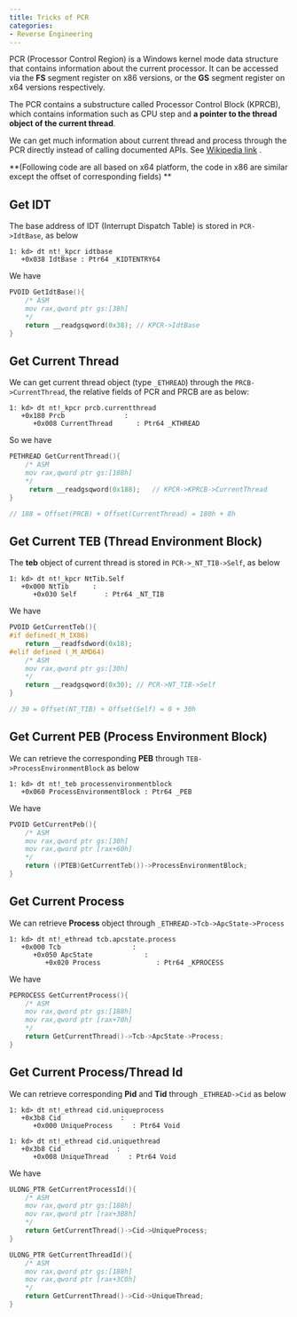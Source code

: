 ```yaml
---
title: Tricks of PCR
categories:
- Reverse Engineering
---
```

<!-- more -->

PCR (Processor Control Region) is a Windows kernel mode data structure that contains information about the current processor. It can be accessed via the **FS** segment register on x86 versions, or the **GS** segment register on x64 versions respectively.

The PCR contains a substructure called Processor Control Block (KPRCB), which contains information such as CPU step and **a pointer to the thread object of the current thread**.

We can get much information about current thread and process through the PCR directly instead of calling documented APIs. See [Wikipedia link](https://en.wikipedia.org/wiki/Win32_Thread_Information_Block) .

**(Following code are all based on x64 platform, the code in x86 are similar except the offset of corresponding fields) **

## Get IDT

The base address of IDT (Interrupt Dispatch Table) is stored in `PCR->IdtBase`, as below

```
1: kd> dt nt!_kpcr idtbase
   +0x038 IdtBase : Ptr64 _KIDTENTRY64
```

We have

```c
PVOID GetIdtBase(){
    /* ASM
	mov rax,qword ptr gs:[38h]
	*/
    return __readgsqword(0x38);	// KPCR->IdtBase
}
```

## Get Current Thread

We can get current thread object (type `_ETHREAD`) through the `PRCB->CurrentThread`, the relative fields of PCR and PRCB are as below:

```
1: kd> dt nt!_kpcr prcb.currentthread
   +0x180 Prcb               : 
      +0x008 CurrentThread      : Ptr64 _KTHREAD
```

So we have

```c
PETHREAD GetCurrentThread(){
    /* ASM
	mov rax,qword ptr gs:[188h]
	*/
     return __readgsqword(0x188);	// KPCR->KPRCB->CurrentThread
}

// 188 = Offset(PRCB) + Offset(CurrentThread) = 180h + 8h
```

## Get Current TEB (Thread Environment Block)

The **teb** object of current thread is stored in `PCR->_NT_TIB->Self`, as below

```
1: kd> dt nt!_kpcr NtTib.Self
   +0x000 NtTib      : 
      +0x030 Self       : Ptr64 _NT_TIB
```

We have

```c
PVOID GetCurrentTeb(){
#if defined(_M_IX86)
    return __readfsdword(0x18);
#elif defined (_M_AMD64)
    /* ASM
	mov rax,qword ptr gs:[30h]
	*/
    return __readgsqword(0x30);	// PCR->NT_TIB->Self
}

// 30 = Offset(NT_TIB) + Offset(Self) = 0 + 30h
```

## Get Current PEB (Process Environment Block)

We can retrieve the corresponding **PEB** through `TEB->ProcessEnvironmentBlock` as below

```
1: kd> dt nt!_teb processenvironmentblock
   +0x060 ProcessEnvironmentBlock : Ptr64 _PEB
```

We have

```c
PVOID GetCurrentPeb(){
    /* ASM
	mov rax,qword ptr gs:[30h]
	mov rax,qword ptr [rax+60h]
	*/
    return ((PTEB)GetCurrentTeb())->ProcessEnvironmentBlock;
}
```

## Get Current Process

We can retrieve **Process** object through `_ETHREAD->Tcb->ApcState->Process`

```
1: kd> dt nt!_ethread tcb.apcstate.process
   +0x000 Tcb                  : 
      +0x050 ApcState             : 
         +0x020 Process              : Ptr64 _KPROCESS
```

We have

```c
PEPROCESS GetCurrentProcess(){
    /* ASM
	mov rax,qword ptr gs:[188h]
	mov rax,qword ptr [rax+70h]
	*/
    return GetCurrentThread()->Tcb->ApcState->Process;
}
```

## Get Current Process/Thread Id

We can retrieve corresponding **Pid** and **Tid** through `_ETHREAD->Cid` as below

```
1: kd> dt nt!_ethread cid.uniqueprocess
   +0x3b8 Cid               : 
      +0x000 UniqueProcess     : Ptr64 Void

1: kd> dt nt!_ethread cid.uniquethread
   +0x3b8 Cid              : 
      +0x008 UniqueThread     : Ptr64 Void
```

We have

```c
ULONG_PTR GetCurrentProcessId(){
    /* ASM
	mov rax,qword ptr gs:[188h]
	mov rax,qword ptr [rax+3B8h]
	*/
    return GetCurrentThread()->Cid->UniqueProcess;
}

ULONG_PTR GetCurrentThreadId(){
    /* ASM
	mov rax,qword ptr gs:[188h]
	mov rax,qword ptr [rax+3C0h]
	*/
    return GetCurrentThread()->Cid->UniqueThread;
}
```

